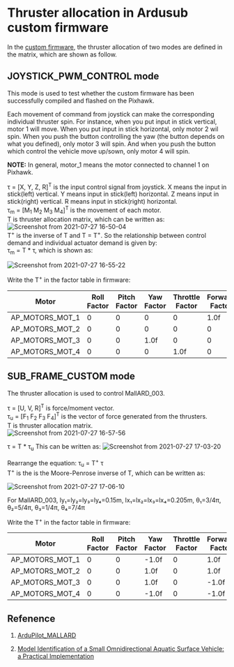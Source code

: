 # Thruster allocation in Ardusub custom firmware
In the [custom firmware](https://github.com/EEEManchester/ArduPilot_MALLARD/blob/733f57fa1fcc381113ecd4b01095a1f895e5a536/libraries/AP_Motors/AP_Motors6DOF.cpp#L131), the thruster allocation of two modes are defined in the matrix, which are shown as follow. 

## JOYSTICK_PWM_CONTROL mode
This mode is used to test whether the custom firmware has been successfully compiled and flashed on the Pixhawk.

Each movement of command from joystick can make the corresponding individual thruster spin. For instance, when you put input in stick vertical, motor 1 will move. When you put input in stick horizontal, only motor 2 wil spin. When you push the button controlling the yaw (the button depends on what you defined), only motor 3 will spin. And when you push the button which control the vehicle move up/sown, only motor 4 will spin.

**NOTE:**  In general, motor_1 means the motor connected to channel 1 on Pixhawk.

τ = [X, Y, Z, R]<sup>T</sup> is the input control signal from joystick. X means the  input in stick(left) vertical. Y means input in stick(left) horizontal. Z means input in stick(right) vertical. R means input in stick(right) horizontal.  
τ<sub>m</sub> = [M<sub>1</sub> M<sub>2</sub> M<sub>3</sub> M<sub>4</sub>]<sup>T</sup> is the movement of each motor.  
T is thruster allocation matrix, which can be written as:    
![Screenshot from 2021-07-27 16-50-04](https://user-images.githubusercontent.com/77399327/127185861-0f9bf090-6554-4931-ad20-b21db70b1a3a.png)  
T<sup>+</sup> is the inverse of T and T = T<sup>+</sup>. So the relationship between control demand and individual actuator demand is given by:   
τ<sub>m</sub> = T * τ, which is shown as:

![Screenshot from 2021-07-27 16-55-22](https://user-images.githubusercontent.com/77399327/127186898-4a65fea5-94b4-40c2-a222-45e37b8c3e55.png)

Write the T<sup>+</sup> in the factor table in firmware:

| Motor | Roll Factor | Pitch Factor | Yaw Factor | Throttle Factor | Forward Factor | Lateral Factor | Testing Order |
| ----- | ------ | ----- | ----- | ----- | ----- | ----- | -----|
AP_MOTORS_MOT_1|0|0|0|0|1.0f|0|1|  
AP_MOTORS_MOT_2|0|0|0|0|0|1.0f|2|  
AP_MOTORS_MOT_3|0|0|1.0f|0|0|0|3|
AP_MOTORS_MOT_4|0|0|0|1.0f|0|0|4|


## SUB_FRAME_CUSTOM mode
The thruster allocation is used to control MallARD_003. 
   

τ = [U, V, R]<sup>T</sup> is force/moment vector.  
τ<sub>u</sub> = [F<sub>1</sub> F<sub>2</sub> F<sub>3</sub> F<sub>4</sub>]<suP>T</sup> is the vector of force generated from the thrusters.  
T is thruster allocation matrix.   
![Screenshot from 2021-07-27 16-57-56](https://user-images.githubusercontent.com/77399327/127187122-f90e8c6e-7295-4446-9f60-0f3701d2bd6d.png)


τ = T * τ<sub>u</sub>
This can be written as:
![Screenshot from 2021-07-27 17-03-20](https://user-images.githubusercontent.com/77399327/127188027-a81f8ac1-6a06-4d81-971c-f96803b8a649.png)

Rearrange the equation:
τ<sub>u</sub> = T<sup>+</sup> τ   
T<sup>+</sup> is the is the Moore-Penrose inverse of T, which can be written as:

![Screenshot from 2021-07-27 17-06-10](https://user-images.githubusercontent.com/77399327/127188439-29cb2fff-8649-445c-af06-93e1e75cb18a.png)


For MallARD_003, ly₁=ly₂=ly₃=ly₄=0.15m, lx₁=lx₂=lx₃=lx₄=0.205m, θ₁=3/4π, θ₂=5/4π, θ₃=1/4π, θ₄=7/4π  

Write the T<sup>+</sup> in the factor table in firmware:


| Motor | Roll Factor | Pitch Factor | Yaw Factor | Throttle Factor | Forward Factor | Lateral Factor | Testing Order |
| ----- | ------ | ----- | ----- | ----- | ----- | ----- | -----|
AP_MOTORS_MOT_1|0|0|-1.0f|0|1.0f|1.0f|1|  
AP_MOTORS_MOT_2|0|0|1.0f|0|1.0f|-1.0f|2|  
AP_MOTORS_MOT_3|0|0|1.0f|0|-1.0f|1.0f|3|
AP_MOTORS_MOT_4|0|0|-1.0f|0|-1.0f|-1.0f|4|
## Refenence
1. [ArduPilot_MALLARD](https://github.com/EEEManchester/ArduPilot_MALLARD/blob/733f57fa1fcc381113ecd4b01095a1f895e5a536/libraries/AP_Motors/AP_Motors6DOF.cpp)

2. [Model Identification of a Small Omnidirectional Aquatic Surface
Vehicle: a Practical Implementation](https://ieeexplore.ieee.org/document/9341142)  
  
